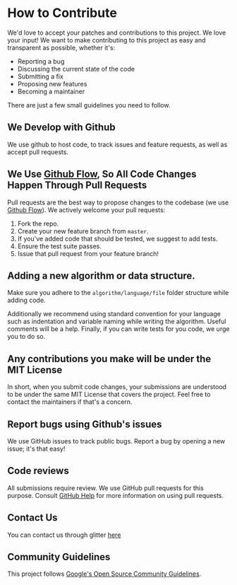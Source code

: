 # How to Contribute
We'd love to accept your patches and contributions to this project. 
We love your input! We want to make contributing to this project as easy and transparent as possible, whether it's:

- Reporting a bug
- Discussing the current state of the code
- Submitting a fix
- Proposing new features
- Becoming a maintainer

There are just a few small guidelines you need to follow.

## We Develop with Github
We use github to host code, to track issues and feature requests, as well as accept pull requests.

## We Use [Github Flow](https://guides.github.com/introduction/flow/index.html), So All Code Changes Happen Through Pull Requests
Pull requests are the best way to propose changes to the codebase (we use [Github Flow](https://guides.github.com/introduction/flow/index.html)). We actively welcome your pull requests:

1. Fork the repo.
2. Create your new feature branch from `master`.
3. If you've added code that should be tested, we suggest to add tests.
4. Ensure the test suite passes.
5. Issue that pull request from your feature branch!

## Adding a new algorithm or data structure.

Make sure you adhere to the `algorithm/language/file` folder structure while adding code.

Additionally we recommend using standard convention for your language such as indentation and variable naming while writing the algorithm.
Useful comments will be a help. Finally, if you can write tests for you code, we urge you to do so.

## Any contributions you make will be under the MIT License
In short, when you submit code changes, your submissions are understood to be under the same MIT License
that covers the project. Feel free to contact the maintainers if that's a concern.

## Report bugs using Github's issues
We use GitHub issues to track public bugs. Report a bug by opening a new issue; it's that easy!

## Code reviews

All submissions require review. We
use GitHub pull requests for this purpose. Consult
[GitHub Help](https://help.github.com/articles/about-pull-requests/) for more
information on using pull requests.

## Contact Us

You can contact us through glitter [here](https://gitter.im/asiatik-open)

## Community Guidelines

This project follows [Google's Open Source Community
Guidelines](https://opensource.google.com/conduct/).

